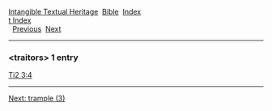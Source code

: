 [Intangible Textual Heritage](../../index)  [Bible](../index) 
[Index](index)   
[t Index](_t_)  
  [Previous](c11716)  [Next](c11718) 

------------------------------------------------------------------------

### &lt;traitors&gt; 1 entry

[Ti2 3:4](../kjv/ti2003.htm#004)  

------------------------------------------------------------------------

[Next: trample (3)](c11718)
